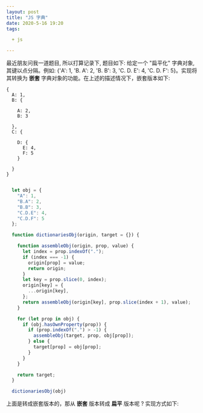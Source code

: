 ```yaml
---
layout: post
title: "JS 字典"
date: 2020-5-16 19:20
tags:

  + js

---
```


最近朋友问我一道题目, 所以打算记录下, 题目如下:
  给定一个 "扁平化" 字典对象, 其键以点分隔。例如: {'A': 1, 'B. A': 2, 'B. B': 3, 'C. D. E': 4, 'C. D. F': 5}。实现将其转换为 **嵌套** 字典对象的功能。在上述的描述情况下，嵌套版本如下:
``` JS
{
  A: 1, 
  B: {

    A: 2,
    B: 3

  }, 
  C: {

    D: {
      E: 4,
      F: 5
    }

  }
}

```

``` javascript

  let obj = {
    "A": 1,
    "B.A": 2,
    "B.B": 3,
    "C.D.E": 4,
    "C.D.F": 5
  };

  function dictionariesObj(origin, target = {}) {

    function assembleObj(origin, prop, value) {
      let index = prop.indexOf(".");
      if (index === -1) {
        origin[prop] = value;
        return origin;
      }
      let key = prop.slice(0, index);
      origin[key] = {
        ...origin[key],
      };
      return assembleObj(origin[key], prop.slice(index + 1), value);
    }

    for (let prop in obj) {
      if (obj.hasOwnProperty(prop)) {
        if (prop.indexOf(".") > -1) {
          assembleObj(target, prop, obj[prop]);
        } else {
          target[prop] = obj[prop];
        }
      }
    }

    return target;
  }

  dictionariesObj(obj)

```

上面是转成嵌套版本的，那从 **嵌套** 版本转成 **扁平** 版本呢 ? 实现方式如下:


